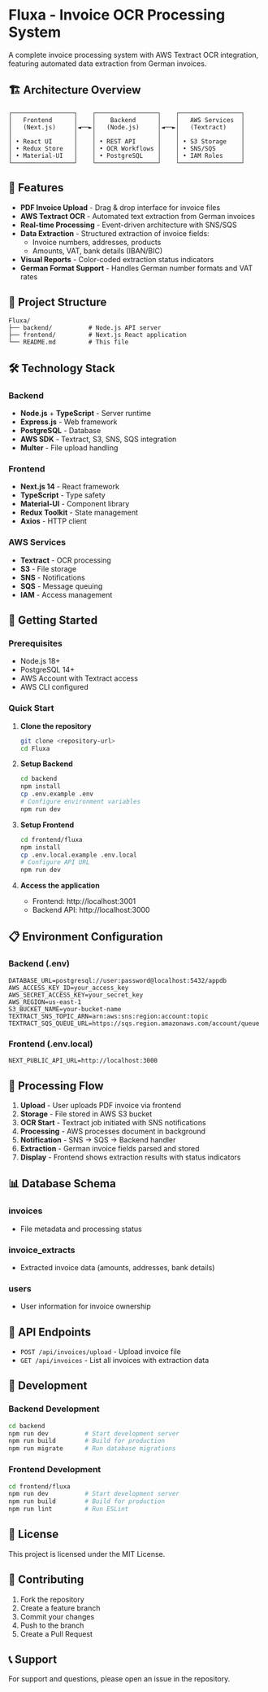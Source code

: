 # Fluxa - Invoice OCR Processing System

A complete invoice processing system with AWS Textract OCR integration, featuring automated data extraction from German invoices.

## 🏗️ Architecture Overview

```
┌─────────────────┐    ┌─────────────────┐    ┌─────────────────┐
│   Frontend      │    │    Backend      │    │   AWS Services  │
│   (Next.js)     │◄──►│   (Node.js)     │◄──►│   (Textract)    │
│                 │    │                 │    │                 │
│ • React UI      │    │ • REST API      │    │ • S3 Storage    │
│ • Redux Store   │    │ • OCR Workflows │    │ • SNS/SQS       │
│ • Material-UI   │    │ • PostgreSQL    │    │ • IAM Roles     │
└─────────────────┘    └─────────────────┘    └─────────────────┘
```

## 🚀 Features

- **PDF Invoice Upload** - Drag & drop interface for invoice files
- **AWS Textract OCR** - Automated text extraction from German invoices
- **Real-time Processing** - Event-driven architecture with SNS/SQS
- **Data Extraction** - Structured extraction of invoice fields:
  - Invoice numbers, addresses, products
  - Amounts, VAT, bank details (IBAN/BIC)
- **Visual Reports** - Color-coded extraction status indicators
- **German Format Support** - Handles German number formats and VAT rates

## 📁 Project Structure

```
Fluxa/
├── backend/          # Node.js API server
├── frontend/         # Next.js React application
└── README.md         # This file
```

## 🛠️ Technology Stack

### Backend
- **Node.js** + **TypeScript** - Server runtime
- **Express.js** - Web framework
- **PostgreSQL** - Database
- **AWS SDK** - Textract, S3, SNS, SQS integration
- **Multer** - File upload handling

### Frontend
- **Next.js 14** - React framework
- **TypeScript** - Type safety
- **Material-UI** - Component library
- **Redux Toolkit** - State management
- **Axios** - HTTP client

### AWS Services
- **Textract** - OCR processing
- **S3** - File storage
- **SNS** - Notifications
- **SQS** - Message queuing
- **IAM** - Access management

## 🚦 Getting Started

### Prerequisites
- Node.js 18+
- PostgreSQL 14+
- AWS Account with Textract access
- AWS CLI configured

### Quick Start

1. **Clone the repository**
   ```bash
   git clone <repository-url>
   cd Fluxa
   ```

2. **Setup Backend**
   ```bash
   cd backend
   npm install
   cp .env.example .env
   # Configure environment variables
   npm run dev
   ```

3. **Setup Frontend**
   ```bash
   cd frontend/fluxa
   npm install
   cp .env.local.example .env.local
   # Configure API URL
   npm run dev
   ```

4. **Access the application**
   - Frontend: http://localhost:3001
   - Backend API: http://localhost:3000

## 📋 Environment Configuration

### Backend (.env)
```env
DATABASE_URL=postgresql://user:password@localhost:5432/appdb
AWS_ACCESS_KEY_ID=your_access_key
AWS_SECRET_ACCESS_KEY=your_secret_key
AWS_REGION=us-east-1
S3_BUCKET_NAME=your-bucket-name
TEXTRACT_SNS_TOPIC_ARN=arn:aws:sns:region:account:topic
TEXTRACT_SQS_QUEUE_URL=https://sqs.region.amazonaws.com/account/queue
```

### Frontend (.env.local)
```env
NEXT_PUBLIC_API_URL=http://localhost:3000
```

## 🔄 Processing Flow

1. **Upload** - User uploads PDF invoice via frontend
2. **Storage** - File stored in AWS S3 bucket
3. **OCR Start** - Textract job initiated with SNS notifications
4. **Processing** - AWS processes document in background
5. **Notification** - SNS → SQS → Backend handler
6. **Extraction** - German invoice fields parsed and stored
7. **Display** - Frontend shows extraction results with status indicators

## 📊 Database Schema

### invoices
- File metadata and processing status

### invoice_extracts
- Extracted invoice data (amounts, addresses, bank details)

### users
- User information for invoice ownership

## 🎯 API Endpoints

- `POST /api/invoices/upload` - Upload invoice file
- `GET /api/invoices` - List all invoices with extraction data

## 🔧 Development

### Backend Development
```bash
cd backend
npm run dev          # Start development server
npm run build        # Build for production
npm run migrate      # Run database migrations
```

### Frontend Development
```bash
cd frontend/fluxa
npm run dev          # Start development server
npm run build        # Build for production
npm run lint         # Run ESLint
```

## 📝 License

This project is licensed under the MIT License.

## 🤝 Contributing

1. Fork the repository
2. Create a feature branch
3. Commit your changes
4. Push to the branch
5. Create a Pull Request

## 📞 Support

For support and questions, please open an issue in the repository.